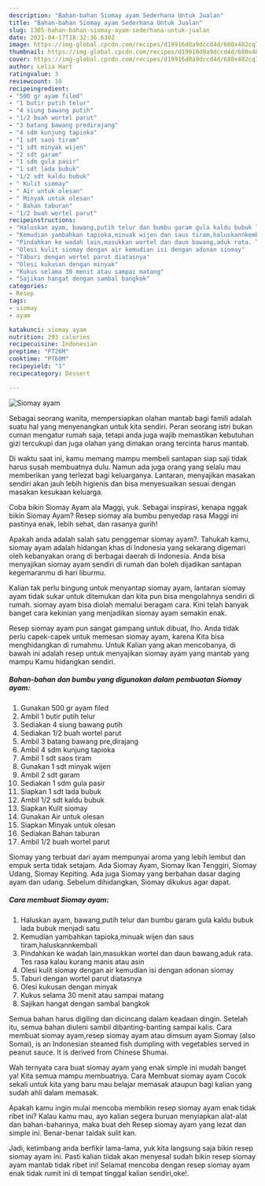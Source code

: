 ```yaml
---
description: "Bahan-bahan Siomay ayam Sederhana Untuk Jualan"
title: "Bahan-bahan Siomay ayam Sederhana Untuk Jualan"
slug: 1305-bahan-bahan-siomay-ayam-sederhana-untuk-jualan
date: 2021-04-17T18:32:36.630Z
image: https://img-global.cpcdn.com/recipes/d19916d0a9dccd4d/680x482cq70/siomay-ayam-foto-resep-utama.jpg
thumbnail: https://img-global.cpcdn.com/recipes/d19916d0a9dccd4d/680x482cq70/siomay-ayam-foto-resep-utama.jpg
cover: https://img-global.cpcdn.com/recipes/d19916d0a9dccd4d/680x482cq70/siomay-ayam-foto-resep-utama.jpg
author: Lelia Hart
ratingvalue: 3
reviewcount: 10
recipeingredient:
- "500 gr ayam filed"
- "1 butir putih telur"
- "4 siung bawang putih"
- "1/2 buah wortel parut"
- "3 batang bawang predirajang"
- "4 sdm kunjung tapioka"
- "1 sdt saos tiram"
- "1 sdt minyak wijen"
- "2 sdt garam"
- "1 sdm gula pasir"
- "1 sdt lada bubuk"
- "1/2 sdt kaldu bubuk"
- " Kulit siomay"
- " Air untuk olesan"
- " Minyak untuk olesan"
- " Bahan taburan"
- "1/2 buah wortel parut"
recipeinstructions:
- "Haluskan ayam, bawang,putih telur dan bumbu garam gula kaldu bubuk lada bubuk menjadi satu"
- "Kemudian yambahkan tapioka,minuak wijen dan saus tiram,haluskannkembali"
- "Pindahkan ke wadah lain,masukkan wortel dan daun bawang,aduk rata. Tes rasa kalau kurang manis atau asin"
- "Olesi kulit siomay dengan air kemudian isi dengan adonan siomay"
- "Taburi dengan wortel parut diatasnya"
- "Olesi kukusan dengan minyak"
- "Kukus selama 30 menit atau sampai matang"
- "Sajikan hangat dengan sambal bangkok"
categories:
- Resep
tags:
- siomay
- ayam

katakunci: siomay ayam 
nutrition: 293 calories
recipecuisine: Indonesian
preptime: "PT26M"
cooktime: "PT60M"
recipeyield: "1"
recipecategory: Dessert

---
```



![Siomay ayam](https://img-global.cpcdn.com/recipes/d19916d0a9dccd4d/680x482cq70/siomay-ayam-foto-resep-utama.jpg)

Sebagai seorang wanita, mempersiapkan olahan mantab bagi famili adalah suatu hal yang menyenangkan untuk kita sendiri. Peran seorang istri bukan cuman mengatur rumah saja, tetapi anda juga wajib memastikan kebutuhan gizi tercukupi dan juga olahan yang dimakan orang tercinta harus mantab.

Di waktu  saat ini, kamu memang mampu membeli santapan siap saji tidak harus susah membuatnya dulu. Namun ada juga orang yang selalu mau memberikan yang terlezat bagi keluarganya. Lantaran, menyajikan masakan sendiri akan jauh lebih higienis dan bisa menyesuaikan sesuai dengan masakan kesukaan keluarga. 

Coba bikin Siomay Ayam ala Maggi, yuk. Sebagai inspirasi, kenapa nggak bikin Siomay Ayam? Resep siomay ala bumbu penyedap rasa Maggi ini pastinya enak, lebih sehat, dan rasanya gurih!

Apakah anda adalah salah satu penggemar siomay ayam?. Tahukah kamu, siomay ayam adalah hidangan khas di Indonesia yang sekarang digemari oleh kebanyakan orang di berbagai daerah di Indonesia. Anda bisa menyajikan siomay ayam sendiri di rumah dan boleh dijadikan santapan kegemaranmu di hari liburmu.

Kalian tak perlu bingung untuk menyantap siomay ayam, lantaran siomay ayam tidak sukar untuk ditemukan dan kita pun bisa mengolahnya sendiri di rumah. siomay ayam bisa diolah memalui beragam cara. Kini telah banyak banget cara kekinian yang menjadikan siomay ayam semakin enak.

Resep siomay ayam pun sangat gampang untuk dibuat, lho. Anda tidak perlu capek-capek untuk memesan siomay ayam, karena Kita bisa menghidangkan di rumahmu. Untuk Kalian yang akan mencobanya, di bawah ini adalah resep untuk menyajikan siomay ayam yang mantab yang mampu Kamu hidangkan sendiri.

<!--inarticleads1-->

##### Bahan-bahan dan bumbu yang digunakan dalam pembuatan Siomay ayam:

1. Gunakan 500 gr ayam filed
1. Ambil 1 butir putih telur
1. Sediakan 4 siung bawang putih
1. Sediakan 1/2 buah wortel parut
1. Ambil 3 batang bawang pre,dirajang
1. Ambil 4 sdm kunjung tapioka
1. Ambil 1 sdt saos tiram
1. Gunakan 1 sdt minyak wijen
1. Ambil 2 sdt garam
1. Sediakan 1 sdm gula pasir
1. Siapkan 1 sdt lada bubuk
1. Ambil 1/2 sdt kaldu bubuk
1. Siapkan  Kulit siomay
1. Gunakan  Air untuk olesan
1. Siapkan  Minyak untuk olesan
1. Sediakan  Bahan taburan
1. Ambil 1/2 buah wortel parut


Siomay yang terbuat dari ayam mempunyai aroma yang lebih lembut dan empuk serta tidak setajam. Ada Siomay Ayam, Siomay Ikan Tenggiri, Siomay Udang, Siomay Kepiting. Ada juga Siomay yang berbahan dasar daging ayam dan udang. Sebelum dihidangkan, Siomay dikukus agar dapat. 

<!--inarticleads2-->

##### Cara membuat Siomay ayam:

1. Haluskan ayam, bawang,putih telur dan bumbu garam gula kaldu bubuk lada bubuk menjadi satu
1. Kemudian yambahkan tapioka,minuak wijen dan saus tiram,haluskannkembali
1. Pindahkan ke wadah lain,masukkan wortel dan daun bawang,aduk rata. Tes rasa kalau kurang manis atau asin
1. Olesi kulit siomay dengan air kemudian isi dengan adonan siomay
1. Taburi dengan wortel parut diatasnya
1. Olesi kukusan dengan minyak
1. Kukus selama 30 menit atau sampai matang
1. Sajikan hangat dengan sambal bangkok


Semua bahan harus digiling dan dicincang dalam keadaan dingin. Setelah itu, semua bahan diuleni sambil dibanting-banting sampai kalis. Cara membuat siomay ayam,resep siomay ayam atau dimsum ayam Siomay (also Somai), is an Indonesian steamed fish dumpling with vegetables served in peanut sauce. It is derived from Chinese Shumai. 

Wah ternyata cara buat siomay ayam yang enak simple ini mudah banget ya! Kita semua mampu membuatnya. Cara Membuat siomay ayam Cocok sekali untuk kita yang baru mau belajar memasak ataupun bagi kalian yang sudah ahli dalam memasak.

Apakah kamu ingin mulai mencoba membikin resep siomay ayam enak tidak ribet ini? Kalau kamu mau, ayo kalian segera buruan menyiapkan alat-alat dan bahan-bahannya, maka buat deh Resep siomay ayam yang lezat dan simple ini. Benar-benar taidak sulit kan. 

Jadi, ketimbang anda berfikir lama-lama, yuk kita langsung saja bikin resep siomay ayam ini. Pasti kalian tiidak akan menyesal sudah bikin resep siomay ayam mantab tidak ribet ini! Selamat mencoba dengan resep siomay ayam enak tidak rumit ini di tempat tinggal kalian sendiri,oke!.

